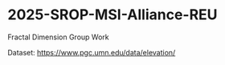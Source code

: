 # 2025-SROP-MSI-Alliance-REU

Fractal Dimension Group Work

Dataset: https://www.pgc.umn.edu/data/elevation/
 
